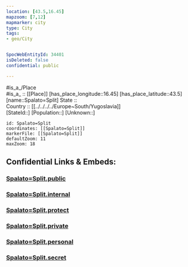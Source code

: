 ```yaml
---
location: [43.5,16.45] 
mapzoom: [7,12] 
mapmarker: city 
type: City
tags:
- geo/City


SpocWebEntityId: 34401
isDeleted: false
confidential: public

---
```

#is_a_/Place  
#is_a_ :: [[Place]] 
[has_place_longitude::16.45] 
[has_place_latitude::43.5] 
[name::Spalato=Split] 
State ::  
Country :: [[../../../../Europe~South/Yugoslavia]]  
[StateId::] 
[Population::] 
[Unknown::] 


```leaflet
id: Spalato=Split
coordinates: [[Spalato=Split]] 
markerFile: [[Spalato=Split]] 
defaultZoom: 11 
maxZoom: 18
```


## Confidential Links & Embeds: 

### [Spalato=Split.public](/_public/\Earth\Continent\Europe\Europe~Central\Croatia\Counties\Splitsko-DalmatinskaSpalato=Split.public.md) 

### [Spalato=Split.internal](/_internal/\Earth\Continent\Europe\Europe~Central\Croatia\Counties\Splitsko-DalmatinskaSpalato=Split.internal.md) 

### [Spalato=Split.protect](/_protect/\Earth\Continent\Europe\Europe~Central\Croatia\Counties\Splitsko-DalmatinskaSpalato=Split.protect.md) 

### [Spalato=Split.private](/_private/\Earth\Continent\Europe\Europe~Central\Croatia\Counties\Splitsko-DalmatinskaSpalato=Split.private.md) 

### [Spalato=Split.personal](/_personal/\Earth\Continent\Europe\Europe~Central\Croatia\Counties\Splitsko-DalmatinskaSpalato=Split.personal.md) 

### [Spalato=Split.secret](/_secret/\Earth\Continent\Europe\Europe~Central\Croatia\Counties\Splitsko-DalmatinskaSpalato=Split.secret.md)

